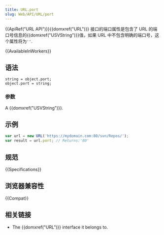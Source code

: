```yaml
---
title: URL.port
slug: Web/API/URL/port
---
```


{{ApiRef("URL API")}}{{domxref("URL")}} 接口的端口属性是包含了 URL 的端口号信息的{{domxref("USVString")}}值，如果 URL 中不包含明确的端口号，这个属性将为`''`.

{{AvailableInWorkers}}

## **语法**

```plain
string = object.port;
object.port = string;
```

### 参数

A {{domxref("USVString")}}.

## 示例

```js
var url = new URL('https://mydomain.com:80/svn/Repos/');
var result = url.port; // Returns:'80'
```

## 规范

{{Specifications}}

## 浏览器兼容性

{{Compat}}

## 相关链接

- The {{domxref("URL")}} interface it belongs to.
